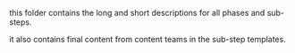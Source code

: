this folder contains the long and short descriptions for all phases and sub-steps.

it also contains final content from content teams in the sub-step templates.
